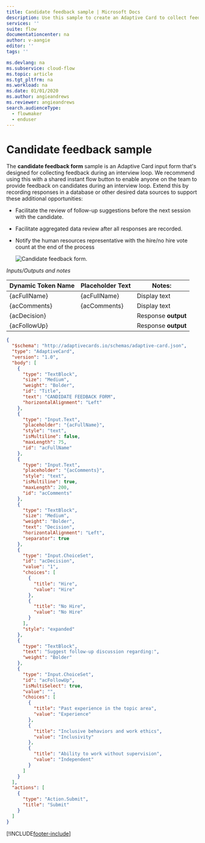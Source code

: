 ```yaml
---
title: Candidate feedback sample | Microsoft Docs
description: Use this sample to create an Adaptive Card to collect feedback for job candidates.
services: ''
suite: flow
documentationcenter: na
author: v-aangie
editor: ''
tags: ''

ms.devlang: na
ms.subservice: cloud-flow
ms.topic: article
ms.tgt_pltfrm: na
ms.workload: na
ms.date: 01/01/2020
ms.author: angieandrews
ms.reviewer: angieandrews
search.audienceType: 
  - flowmaker
  - enduser
---
```

# Candidate feedback sample

The **candidate feedback form** sample is an Adaptive Card input form that's designed for collecting feedback during an interview loop. We recommend using this with a shared instant flow button to enable anyone on the team to provide feedback on candidates during an interview loop. Extend this by recording responses in a database or other desired data sources to support these additional opportunities:

-   Facilitate the review of follow-up suggestions before the next session with the
    candidate.
-   Facilitate aggregated data review after all responses are recorded.
-   Notify the human resources representative with the hire/no hire vote count at the end of the process

     ![Candidate feedback form.](media/adaptive-cards/candidate-form.png)

*Inputs/Outputs and notes*

| Dynamic Token Name | Placeholder Text | Notes:              |
|--------------------|------------------|---------------------|
| {acFullName}       | {acFullName}     | Display text        |
| {acComments}       | {acComments}     | Display text        |
| {acDecision}       |                  | Response **output** |
| {acFollowUp}       |                  | Response **output** |

``` json
{
  "$schema": "http://adaptivecards.io/schemas/adaptive-card.json",
  "type": "AdaptiveCard",
  "version": "1.0",
  "body": [
    {
      "type": "TextBlock",
      "size": "Medium",
      "weight": "Bolder",
      "id": "Title",
      "text": "CANDIDATE FEEDBACK FORM",
      "horizontalAlignment": "Left"
    },
    {
      "type": "Input.Text",
      "placeholder": "{acFullName}",
      "style": "text",
      "isMultiline": false,
      "maxLength": 75,
      "id": "acFullName"
    },
    {
      "type": "Input.Text",
      "placeholder": "{acComments}",
      "style": "text",
      "isMultiline": true,
      "maxLength": 200,
      "id": "acComments"
    },
    {
      "type": "TextBlock",
      "size": "Medium",
      "weight": "Bolder",
      "text": "Decision",
      "horizontalAlignment": "Left",
      "separator": true
    },
    {
      "type": "Input.ChoiceSet",
      "id": "acDecision",
      "value": "1",
      "choices": [
        {
          "title": "Hire",
          "value": "Hire"
        },
        {
          "title": "No Hire",
          "value": "No Hire"
        }
      ],
      "style": "expanded"
    },
    {
      "type": "TextBlock",
      "text": "Suggest follow-up discussion regarding:",
      "weight": "Bolder"
    },
    {
      "type": "Input.ChoiceSet",
      "id": "acFollowUp",
      "isMultiSelect": true,
      "value": "",
      "choices": [
        {
          "title": "Past experience in the topic area",
          "value": "Experience"
        },
        {
          "title": "Inclusive behaviors and work ethics",
          "value": "Inclusivity"
        },
        {
          "title": "Ability to work without supervision",
          "value": "Independent"
        }
      ]
    }
  ],
  "actions": [
    {
      "type": "Action.Submit",
      "title": "Submit"
    }
  ]
}
```




[!INCLUDE[footer-include](includes/footer-banner.md)]
